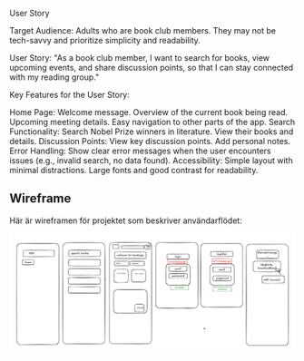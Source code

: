 User Story

Target Audience:
Adults who are book club members. They may not be tech-savvy and prioritize simplicity and readability.

User Story:
"As a book club member, I want to search for books, view upcoming events, and share discussion points, so that I can stay connected with my reading group."

Key Features for the User Story:

Home Page:
Welcome message.
Overview of the current book being read.
Upcoming meeting details.
Easy navigation to other parts of the app.
Search Functionality:
Search Nobel Prize winners in literature.
View their books and details.
Discussion Points:
View key discussion points.
Add personal notes.
Error Handling:
Show clear error messages when the user encounters issues (e.g., invalid search, no data found).
Accessibility:
Simple layout with minimal distractions.
Large fonts and good contrast for readability.

## Wireframe
Här är wireframen för projektet som beskriver användarflödet:

![Wireframe](https://github.com/juliarut/book-club/blob/main/wireframe.jpeg?raw=true)


